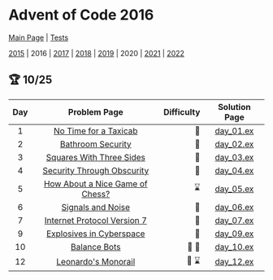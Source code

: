 # Advent of Code 2016

[Main Page](https://adventofcode.com/2016) | [Tests](/test/2016)

[2015](/lib/2015) | 2016 | [2017](/lib/2017) | [2018](/lib/2018) | [2019](/lib/2019) | 2020 | [2021](/lib/2021) | [2022](/lib/2022)

## :trophy: 10/25

| Day | Problem Page | Difficulty | Solution Page |
| :---: | :------: | ---: | :---: |
| 1 | [No Time for a Taxicab](https://adventofcode.com/2016/day/1) | :star2: | [day_01.ex](/lib/2016/day_01.ex) |
| 2 | [Bathroom Security](https://adventofcode.com/2016/day/2) | :star2: | [day_02.ex](/lib/2016/day_02.ex) |
| 3 | [Squares With Three Sides](https://adventofcode.com/2016/day/3)  | :star2: | [day_03.ex](/lib/2016/day_03.ex) |
| 4 | [Security Through Obscurity](https://adventofcode.com/2016/day/4)  | :star2: | [day_04.ex](/lib/2016/day_04.ex) |
| 5 | [How About a Nice Game of Chess?](https://adventofcode.com/2016/day/5)  | :hourglass: | [day_05.ex](/lib/2016/day_05.ex) |
| 6 | [Signals and Noise](https://adventofcode.com/2016/day/6)  | :star2: | [day_06.ex](/lib/2016/day_06.ex) |
| 7 | [Internet Protocol Version 7](https://adventofcode.com/2016/day/7)  | :star2: | [day_07.ex](/lib/2016/day_07.ex) |
| 9 | [Explosives in Cyberspace](https://adventofcode.com/2016/day/9)  | :star2: | [day_09.ex](/lib/2016/day_09.ex) |
| 10 | [Balance Bots](https://adventofcode.com/2016/day/10)  | :star2: :star2: | [day_10.ex](/lib/2016/day_10.ex) |
| 12 | [Leonardo's Monorail](https://adventofcode.com/2016/day/12)  | :star2: :hourglass: | [day_12.ex](/lib/2016/day_12.ex) |
